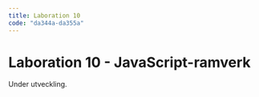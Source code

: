 ```yaml
---
title: Laboration 10
code: "da344a-da355a"
---
```


# Laboration 10 - JavaScript-ramverk

Under utveckling.